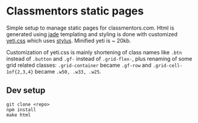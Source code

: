 Classmentors static pages
=========================

Simple setup to manage static pages for classmentors.com. Html is generated
using [jade](http://jade-lang.com/) templating and styling is done with
customized [yeti.css](http://yeticss.com) which uses
[stylus](http://stylus-lang.com/). Minified yeti is ~ 20kb.

Customization of yeti.css is mainly shortening of class names like `.btn`
instead of `.button` and `.gf-` instead of `.grid-flex-`, plus renaming of
some grid related classes: `.grid-container` became `.gf-row` and
`.grid-cell-1of{2,3,4}` became `.w50, .w33, .w25`.


Dev setup
---------

    git clone <repo>
    npm install
    make html
